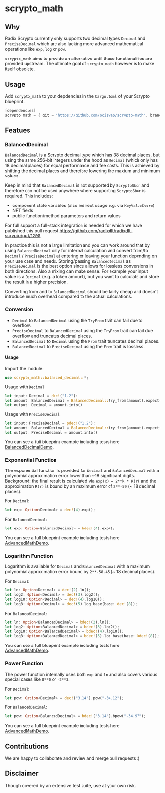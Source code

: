 # scrypto_math

## Why
Radix Scrypto currently only supports two decimal types `Decimal` and `PreciseDecimal` which are also lacking more advanced mathematical operations like `exp`, `log` or `pow`.

`scrypto_math` aims to provide an alternative until these functionalities are provided upstream. The ultimate goal of `scrypto_math` however is to make itself obsolete.

## Usage
Add `scrypto_math` to your depdencies in the `Cargo.toml` of your Scrypto blueprint.
```rust
[dependencies]
scrypto_math = { git = "https://github.com/ociswap/scrypto-math", branch = "main" }
```

## Featues
### BalancedDecimal
`BalancedDecimal` is a Scrypto decimal type which has 38 decimal places, but using the same 256-bit integers under the hood as `Decimal` (which only has 18 decimal places) for equal performance and fee costs. This is achieved by shifting the decimal places and therefore lowering the maxium and minimum values.

Keep in mind that `BalancedDecimal` is not supported by `ScryptoSbor` and therefore can not be used anywhere where supporting `ScryptoSbor` is required. This includes:
- component state variables (also indirect usage e.g. via `KeyValueStore`)
- NFT fields
- public function/method parameters and return values

For full support a full-stack integration is needed for which we have published this pull request https://github.com/radixdlt/radixdlt-scrypto/pull/1295

In practice this is not a large limitation and you can work around that by using `BalancedDecimal` only for internal calculation and convert from/to `Decimal` / `PreciseDecimal` at entering or leaving your function depending on your use case and needs. Storing/passing `BalancedDecimal` as `PreciseDecimal` is the best option since allows for lossless conversions in both directions. Also a mixing can make sense. For example your input value is a `Decimal` (e.g. a token amount), but you want to calculate and store the result in a higher precision.

Converting from and to `BalancedDecimal` should be fairly cheap and doesn't introduce much overhead compared to the actual calculations.

### Conversion
- `Decimal` to `BalancedDecimal` using the `TryFrom` trait can fail due to overflow.
- `PreciseDecimal` to `BalancedDecimal` using the `TryFrom` trait can fail due overflow and truncates decimal places.
- `BalancedDecimal` to `Decimal` using the `From` trait truncates decimal places.
- `BalancedDecimal` to `PreciseDecimal` using the `From` trait is lossless.


#### Usage
Import the module:
```rust
use scrypto_math::balanced_decimal::*;
```

Usage with `Decimal`
```rust
let input: Decimal = dec!("1.2"):
let amount: BalancedDecimal = BalancedDecimal::try_from(amount).expect("Value too large.");
let output: Decimal = amount.into()
```

Usage with `PreciseDecimal`
```rust
let input: PreciseDecimal = pdec!("1.2"):
let amount: BalancedDecimal = BalancedDecimal::try_from(amount).expect("Value too large.");
let output: PreciseDecimal = amount.into()
```

You can see a full blueprint example including tests here [BalancedDecimalDemo](examples/balanced_decimal/src/lib.rs).


### Exponential Function
The exponential function is provided for `Decimal` and `BalancedDecimal` with a polynomial approximation error lower than ~18 significant digits.
Background: the final result is calculated via `exp(x) = 2**k * R(r)` and the approximation `R(r)` is bound by an maximum error of `2**-59` (~ 18 decimal places).

For `Decimal`:
```rust
let exp: Option<Decimal> = dec!(4).exp();
```

For `BalancedDecimal`:
```rust
let exp: Option<BalancedDecimal> = bdec!(4).exp();
```

You can see a full blueprint example including tests here [AdvancedMathDemo](examples/advanced_math/src/lib.rs).

### Logarithm Function
Logarithm is available for `Decimal` and `BalancedDecimal` with a maximum polynomial approximation error bound by `2**-58.45` (~ 18 decimal places).

For `Decimal`:
```rust
let ln: Option<Decimal> = dec!(2).ln();
let log2: Option<Decimal> = dec!(3).log2();
let log10: Option<Decimal> = dec!(4).log10();
let log8: Option<Decimal> = dec!(5).log_base(base: dec!(8));
```

For `BalancedDecimal`:
```rust
let ln: Option<BalancedDecimal> = bdec!(2).ln();
let log2: Option<BalancedDecimal> = bdec!(3).log2();
let log10: Option<BalancedDecimal> = bdec!(4).log10();
let log8: Option<BalancedDecimal> = bdec!(5).log_base(base: bdec!(8));
```

You can see a full blueprint example including tests here [AdvancedMathDemo](examples/advanced_math/src/lib.rs).

### Power Function
The power function internally uses both `exp` and `ln` and also covers various special cases like `0**0` or `-2**3`.

For `Decimal`:
```rust
let pow: Option<Decimal> = dec!("3.14").pow("-34.12");
```

For `BalancedDecimal`:
```rust
let pow: Option<BalancedDecimal> = bdec!("3.14").bpow("-34.97");
```

You can see a full blueprint example including tests here [AdvancedMathDemo](examples/advanced_math/src/lib.rs).

## Contributions
We are happy to collaborate and review and merge pull requests :)

## Disclaimer
Though covered by an extensive test suite, use at your own risk.
